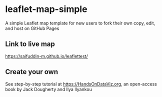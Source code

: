 # leaflet-map-simple
A simple Leaflet map template for new users to fork their own copy, edit, and host on GitHub Pages

## Link to live map 
https://saifuddin-m.github.io/leaflettest/

## Create your own
See step-by-step tutorial at https://HandsOnDataViz.org, an open-access book by Jack Dougherty and Ilya Ilyankou

